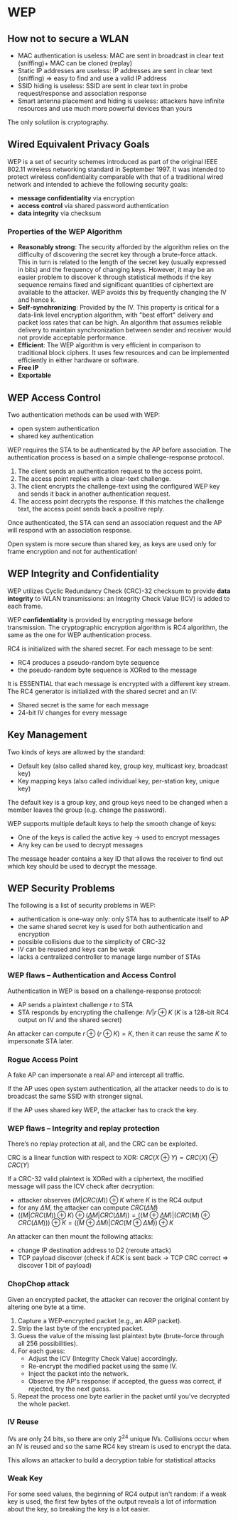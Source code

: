 # WEP

## How not to secure a WLAN

- MAC authentication is useless: MAC are sent in broadcast in clear text (sniffing)+ MAC can be cloned (replay)
- Static IP addresses are useless: IP addresses are sent in clear text (sniffing) => easy to find and use a valid IP address
- SSID hiding is useless: SSID are sent in clear text in probe request/response and association response
- Smart antenna placement and hiding is useless: attackers have infinite resources and use much more powerful devices than yours

The only solutiion is cryptography.

## Wired Equivalent Privacy Goals

WEP is a set of security schemes introduced as part of the original IEEE 802.11 wireless networking standard in September 1997. It was intended to  protect wireless confidentiality comparable with that of a traditional wired network and intended to achieve the following security goals:

- **message confidentiality** via encryption
- **access control** via shared password authentication
- **data integrity** via checksum

### Properties of the WEP Algorithm

- **Reasonably strong**: The security afforded by the algorithm relies on the difficulty of discovering the secret key through a brute-force attack. This in turn is related to the length of the secret key (usually expressed in bits) and the frequency of changing keys. However, it may be an easier problem to discover k through statistical methods if the key sequence remains fixed and significant quantities of ciphertext are available to the attacker. WEP avoids this by frequently changing the IV and hence k.
- **Self-synchronizing**: Provided by the IV. This property is critical for a data-link level encryption algorithm, with "best effort" delivery and packet loss rates that can be high.  An algorithm that assumes reliable delivery to maintain synchronization between sender and receiver would not provide acceptable performance.
- **Efficient**: The WEP algorithm is very efficient in comparison to traditional block ciphers.  It uses few resources and can be implemented efficiently in either hardware or software.
- **Free IP**
- **Exportable**

## WEP Access Control

Two authentication methods can be used with WEP:

- open system authentication
- shared key authentication

WEP requires the STA to be authenticated by the AP before association. The authentication process is based on a simple challenge-response protocol.

1. The client sends an authentication request to the access point.
2. The access point replies with a clear-text challenge.
3. The client encrypts the challenge-text using the configured WEP key and sends it back in another authentication request.
4. The access point decrypts the response. If this matches the challenge text, the access point sends back a positive reply.

Once authenticated, the STA can send an association request and the AP will respond with an association response.

Open system is more secure than shared key, as keys are used only for frame encryption and not for authentication!

## WEP Integrity and Confidentiality

WEP utilizes Cyclic Redundancy Check (CRC)-32 checksum to provide **data integrity** to WLAN transmissions: an Integrity Check Value (ICV) is added to each frame.

WEP **confidentiality** is provided by encrypting message before transmission. The cryptographic encryption algorithm is RC4 algorithm, the same as the one for WEP authentication process.

RC4 is initialized with the shared secret. For each message to be sent:

- RC4 produces a pseudo-random byte sequence
- the pseudo-random byte sequence is XORed to the message

It is ESSENTIAL that each message is encrypted with a different key stream. The RC4 generator is initialized with the shared secret and an IV:

- Shared secret is the same for each message
- 24-bit IV changes for every message

## Key Management

Two kinds of keys are allowed by the standard:

- Default key (also called shared key, group key, multicast key, broadcast key)
- Key mapping keys (also called individual key, per-station key, unique key)

The default key is a group key, and group keys need to be changed when a member leaves the group (e.g. change the password).

WEP supports multiple default keys to help the smooth change of keys:

- One of the keys is called the active key -> used to encrypt messages
- Any key can be used to decrypt messages

The message header contains a key ID that allows the receiver to find out which key should be used to decrypt the message.

## WEP Security Problems

The following is a list of security problems in WEP:

- authentication is one-way only: only STA has to authenticate itself to AP
- the same shared secret key is used for both authentication and encryption
- possible collisions due to the simplicity of CRC-32
- IV can be reused and keys can be weak
- lacks a centralized controller to manage large number of STAs

### WEP flaws – Authentication and Access Control

Authentication in WEP is based on a challenge-response protocol:

- AP sends a plaintext challenge $r$ to STA
- STA responds by encrypting the challenge: $IV|r\oplus K$ ($K$ is a 128-bit RC4 output on IV and the shared secret)

An attacker can compute $r\oplus(r\oplus K)=K$, then it can reuse the same $K$ to impersonate STA later.

### Rogue Access Point

A fake AP can impersonate a real AP and intercept all traffic.

If the AP uses open system authentication, all the attacker needs to do is to broadcast the same SSID with stronger signal.

If the AP uses shared key WEP, the attacker has to crack the key.

### WEP flaws – Integrity and replay protection

There’s no replay protection at all, and the CRC can be exploited.

CRC is a linear function with respect to XOR: $CRC(X\oplus Y) = CRC(X) \oplus CRC(Y)$

If a CRC-32 valid plaintext is XORed with a ciphertext, the modified message will pass the ICV check after decryption:

- attacker observes $(M | CRC(M)) \oplus K$ where $K$ is the RC4 output
- for any $\Delta M$, the attacker can compute $CRC(\Delta M)$
- $((M | CRC(M)) \oplus K) \oplus (\Delta M | CRC(\Delta M)) = ((M \oplus \Delta M) | (CRC(M) \oplus CRC(\Delta M))) \oplus K = ((M \oplus \Delta M) | CRC(M \oplus \Delta M)) \oplus K$

An attacker can then mount the following attacks:

- change IP destination address to D2 (reroute attack)
- TCP payload discover (check if ACK is sent back -> TCP CRC correct => discover 1 bit of payload)

### ChopChop attack

Given an encrypted packet, the attacker can recover the original content by altering one byte at a time.

1. Capture a WEP-encrypted packet (e.g., an ARP packet).
2. Strip the last byte of the encrypted packet.
3. Guess the value of the missing last plaintext byte (brute-force through all 256 possibilities).
4. For each guess:
   - Adjust the ICV (Integrity Check Value) accordingly.
   - Re-encrypt the modified packet using the same IV.
   - Inject the packet into the network.
   - Observe the AP's response: if accepted, the guess was correct, if rejected, try the next guess.
5. Repeat the process one byte earlier in the packet until you’ve decrypted the whole packet.

### IV Reuse

IVs are only 24 bits, so there are only $2^{24}$ unique IVs. Collisions occur when an IV is reused and so the same RC4 key stream is used to encrypt the data.

This allows an attacker to build a decryption table for statistical attacks

### Weak Key

For some seed values, the beginning of RC4 output isn't random: if a weak key is used, the first few bytes of the output reveals a lot of information about the key, so breaking the key is a lot easier.
